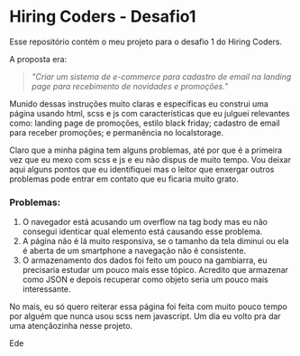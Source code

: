 # Hiring Coders - Desafio1
Esse repositório contém o meu projeto para o desafio 1 do Hiring Coders.

A proposta era: 

> _"Criar um sistema de e-commerce para cadastro de email na landing page para recebimento de novidades e promoções."_

Munido dessas instruções muito claras e específicas eu construi uma página usando html, scss e js com características que eu julguei relevantes como: landing page de promoções, estilo black friday; cadastro de email para receber promoções; e permanência no localstorage.

Claro que a minha página tem alguns problemas, até por que é a primeira vez que eu mexo com scss e js e eu não dispus de muito tempo. Vou deixar aqui alguns pontos que eu identifiquei mas o leitor que enxergar outros problemas pode entrar em contato que eu ficaria muito grato.

### Problemas:

1. O navegador está acusando um overflow na tag body mas eu não consegui identicar qual elemento está causando esse problema.
2. A página não é lá muito responsiva, se o tamanho da tela diminui ou ela é aberta de um smartphone a navegação não é consistente.
3. O armazenamento dos dados foi feito um pouco na gambiarra, eu precisaria estudar um pouco mais esse tópico. Acredito que armazenar como JSON e depois recuperar como objeto seria um pouco mais interessante.

No mais, eu só quero reiterar essa página foi feita com muito pouco tempo por alguém que nunca usou scss nem javascript. Um dia eu volto pra dar uma atençãozinha nesse projeto.

Ede